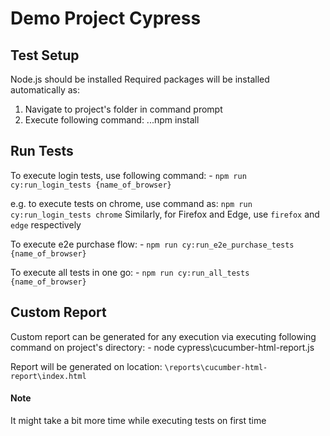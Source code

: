 # Demo Project Cypress

## Test Setup

Node.js should be installed 
Required packages will be installed automatically as:
1. Navigate to project's folder in command prompt
2. Execute following command:
...npm install 

## Run Tests

To execute login tests, use following command:
    - `npm run cy:run_login_tests {name_of_browser}`
    
e.g. to execute tests on chrome, use command as: `npm run cy:run_login_tests chrome`
Similarly, for Firefox and Edge, use `firefox` and `edge` respectively


To execute e2e purchase flow:
    - `npm run cy:run_e2e_purchase_tests {name_of_browser}`

To execute all tests in one go:
    - `npm run cy:run_all_tests {name_of_browser}`

## Custom Report

Custom report can be generated for any execution via executing following command on project's directory:
    - node cypress\cucumber-html-report.js

Report will be generated on location: `\reports\cucumber-html-report\index.html`

#### Note
It might take a bit more time while executing tests on first time
